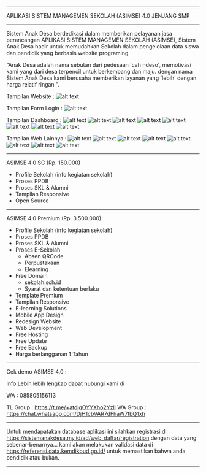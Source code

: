 *********************************************************
APLIKASI SISTEM MANAGEMEN SEKOLAH (ASIMSE) 4.0 JENJANG SMP
*********************************************************

Sistem Anak Desa berdedikasi dalam memberikan pelayanan jasa perancangan APLIKASI SISTEM MANAGEMEN SEKOLAH (ASIMSE), Sistem Anak Desa hadir untuk memudahkan Sekolah dalam pengelolaan data siswa dan pendidik yang berbasis website programing.

“Anak Desa adalah nama sebutan dari pedesaan 'cah ndeso', memotivasi kami yang dari desa terpencil untuk berkembang dan maju. dengan nama Sistem Anak Desa kami berusaha memberikan layanan yang 'lebih' dengan harga relatif ringan ”.

Tampilan Website :
![alt text](https://raw.githubusercontent.com/anak-desa1/ASIMSE-4.0-SMP/master/template.JPG?raw=true)

Tampilan Form Login :
![alt text](https://raw.githubusercontent.com/anak-desa1/ASIMSE-4.0-SMP/master/login.JPG?raw=true)

Tampilan Dashboard :
![alt text](https://raw.githubusercontent.com/anak-desa1/ASIMSE-4.0-SD/master/dashboard-1.PNG?raw=true)
![alt text](https://raw.githubusercontent.com/anak-desa1/ASIMSE-4.0-SD/master/dashboard-2.PNG?raw=true)
![alt text](https://raw.githubusercontent.com/anak-desa1/ASIMSE-4.0-SD/master/dashboard-3.PNG?raw=true)
![alt text](https://raw.githubusercontent.com/anak-desa1/ASIMSE-4.0-SD/master/dashboard-absen.PNG?raw=true)
![alt text](https://raw.githubusercontent.com/anak-desa1/ASIMSE-4.0-SD/master/dashboard-cbt.PNG?raw=true)
![alt text](https://raw.githubusercontent.com/anak-desa1/ASIMSE-4.0-SD/master/dashboard-lulus.PNG?raw=true)
![alt text](https://raw.githubusercontent.com/anak-desa1/ASIMSE-4.0-SD/master/dashboard-perpustakaan.PNG?raw=true)
![alt text](https://raw.githubusercontent.com/anak-desa1/ASIMSE-4.0-SD/master/dashboard-ppdb.PNG?raw=true)

Tampilan Web Lainnya :
![alt text](https://raw.githubusercontent.com/anak-desa1/ASIMSE-4.0-SD/master/ppdb-1.PNG?raw=true)
![alt text](https://raw.githubusercontent.com/anak-desa1/ASIMSE-4.0-SD/master/ppdb-2.PNG?raw=true)
![alt text](https://raw.githubusercontent.com/anak-desa1/ASIMSE-4.0-SD/master/lulus-1.PNG?raw=true)
![alt text](https://raw.githubusercontent.com/anak-desa1/ASIMSE-4.0-SD/master/lulus-2.PNG?raw=true)
![alt text](https://raw.githubusercontent.com/anak-desa1/ASIMSE-4.0-SD/master/lulus-3.PNG?raw=true)
![alt text](https://raw.githubusercontent.com/anak-desa1/ASIMSE-4.0-SD/master/sekolah-1.PNG?raw=true)
![alt text](https://raw.githubusercontent.com/anak-desa1/ASIMSE-4.0-SD/master/sekolah-2.PNG?raw=true)
![alt text](https://raw.githubusercontent.com/anak-desa1/ASIMSE-4.0-SD/master/sekolah-3.PNG?raw=true)

***************************************************************
ASIMSE 4.0 SC (Rp. 150.000)
- Profile Sekolah (info kegiatan sekolah)
- Proses PPDB
- Proses SKL & Alumni
- Tampilan Responsive
- Open Source
***************************************************************
ASIMSE 4.0 Premium (Rp. 3.500.000)
- Profile Sekolah (info kegiatan sekolah)
- Proses PPDB
- Proses SKL & Alumni
- Proses E-Sekolah
  * Absen QRCode
  * Perpustakaan
  * Elearning
- Free Domain
  * sekolah.sch.id
  * Syarat dan ketentuan berlaku
- Template Premium
- Tampilan Responsive
- E-learning Solutions
- Mobile App Design
- Redesign Website
- Web Development
- Free Hosting
- Free Update
- Free Backup
- Harga berlangganan 1 Tahun
***************************************************************
Cek demo ASIMSE 4.0 :

Info Lebih lebih lengkap dapat hubungi kami di

WA : 085805156113

TL Group : https://t.me/+atdjqOYYXho2Yzll
WA Group : https://chat.whatsapp.com/DjH1cbVAR7dFhaW7tbQ1xh
***************************************************************
Untuk mendapatakan database aplikasi ini silahkan registrasi di https://sistemanakdesa.my.id/ad/web_daftar/registration
dengan data yang sebenar-benarnya...
kami akan melakukan validasi data di https://referensi.data.kemdikbud.go.id/
untuk memastikan bahwa anda pendidik atau bukan.
***************************************************************




